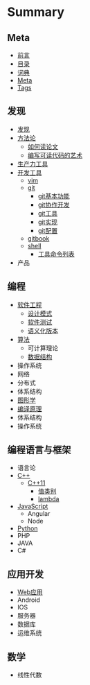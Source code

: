 # Summary

## Meta

* [前言](README.md)
* [目录](SUMMARY.md)
* [词典](GLOSSARY.md)
* [Meta](Meta/meta.md)
* [Tags](tags.md)

## 发现

* [发现](explore/fa-xian.md)
* [方法论](explore/fang-fa-lun.md)
  * [如何读论文](explore/fang-fa-lun/ru-he-du-lun-wen.md)
  * [编写可读代码的艺术](explore/fang-fa-lun/bian-xie-ke-du-dai-ma-de-yi-zhu.md)
* [生产力工具](explore/sheng-chan-li-gong-ju.md)
* [开发工具](explore/kai-fa-gong-ju.md)
  * [vim](explore/kai-fa-gong-ju/vim.md)
  * [git](explore/kai-fa-gong-ju/git.md)
    * [git基本功能](explore/kai-fa-gong-ju/git/git-basics.md)
    * [git协作开发](explore/kai-fa-gong-ju/git/git-distributed-work.md)
    * [git工具](explore/kai-fa-gong-ju/git/git-tool.md)
    * [git实现](explore/kai-fa-gong-ju/git/git-implement.md)
    * [git配置](explore/kai-fa-gong-ju/git/git-config.md)
  * [gitbook](explore/kai-fa-gong-ju/gitbook.md)
  * [shell](explore/kai-fa-gong-ju/shell.md)
    * [工具命令列表](explore/kai-fa-gong-ju/shell/adhoc-command-list.md)
* 产品

## 编程

* [软件工程](bian-cheng/ruan-jian-gong-cheng.md)
  * [设计模式](bian-cheng/ruan-jian-gong-cheng/she-ji-mo-shi.md)
  * [软件测试](bian-cheng/ruan-jian-gong-cheng/ruan-jian-ce-shi.md)
  * [语义化版本](bian-cheng/ruan-jian-gong-cheng/yu-yi-hua-ban-ben.md)
* [算法](bian-cheng/suan-fa.md)
  * 可计算理论
  * [数据结构](bian-cheng/shu-ju-jie-gou.md)
* 操作系统
* 网络
* 分布式
* 体系结构
* [图形学](bian-cheng/tu-xing-xue.md)
* [编译原理](bian-cheng/bian-yi-yuan-li.md)
* 体系结构
* 操作系统

## 编程语言与框架

* 语言论
* [C++](Lang/c++.md)
  * [C++11](Lang/c++/c++11.md)
    * [值类别](Lang/c++/c++11/zhi-lei-bie.md)
    * [lambda](Lang/c++/c++11/lambda.md)
* [JavaScript](Lang/javascript.md)
  * Angular
  * Node
* [Python](Lang/python.md)
* PHP
* JAVA
* C\#

## 应用开发

* [Web应用](ying-yong-kai-fa/webying-yong.md)
* Android
* IOS
* 服务器
* 数据库
* 运维系统

## 数学

* 线性代数

